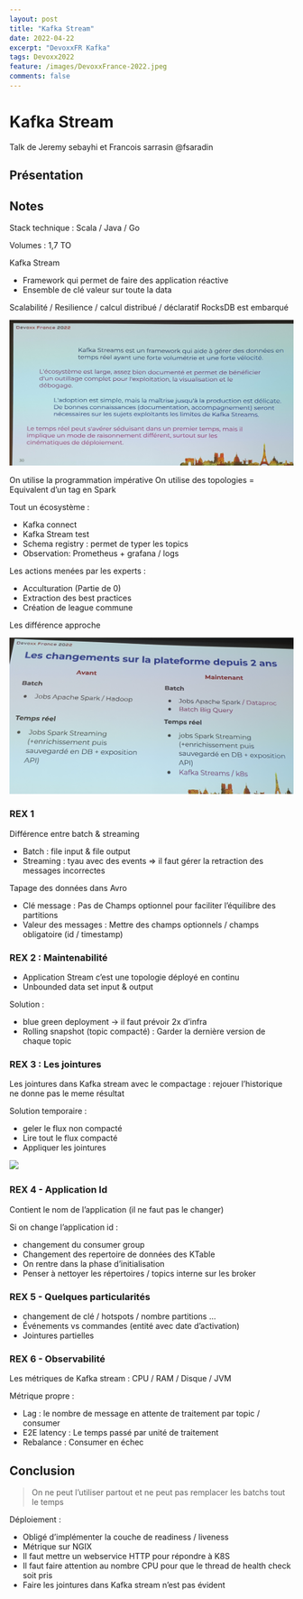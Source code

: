 ```yaml
---
layout: post
title: "Kafka Stream"
date: 2022-04-22
excerpt: "DevoxxFR Kafka"
tags: Devoxx2022
feature: /images/DevoxxFrance-2022.jpeg
comments: false
---
```


# Kafka Stream

Talk de Jeremy sebayhi et Francois sarrasin @fsaradin

## Présentation


## Notes

Stack technique : Scala / Java / Go

Volumes : 1,7 TO


Kafka Stream
- Framework qui permet de faire des application réactive
- Ensemble de clé valeur sur toute la data

Scalabilité / Resilience / calcul distribué / déclaratif 
RocksDB est embarqué

<img src="{{ site.url }}/images/../../../images/2022-04-22-devoxx22/kafka-stream-definition.jpg">


On utilise la programmation impérative
On utilise des topologies = Equivalent d’un tag en Spark

Tout un écosystème :
- Kafka connect
- Kafka Stream test
- Schema registry : permet de typer les topics
- Observation: Prometheus + grafana / logs 


Les actions menées par les experts : 
- Acculturation (Partie de 0)
- Extraction des best practices
- Création de league commune


Les différence approche

<img src="{{ site.url }}/images/../../../images/2022-04-22-devoxx22/kafka-stream-changement-plateforme.png">


### REX 1

Différence entre batch & streaming
- Batch : file input & file output
- Streaming : tyau avec des events => il faut gérer la retraction des messages incorrectes


Tapage des données dans Avro
- Clé message : Pas de Champs optionnel pour faciliter l’équilibre des partitions
- Valeur des messages : Mettre des champs optionnels / champs obligatoire (id / timestamp)

### REX 2 : Maintenabilité

- Application Stream c’est une topologie déployé en continu
- Unbounded data set input & output

Solution :
- blue green deployment -> il faut prévoir 2x d’infra
- Rolling snapshot (topic compacté) : Garder la dernière version de chaque topic

### REX 3 : Les jointures

Les jointures dans Kafka stream avec le compactage : rejouer l’historique ne donne pas le meme résultat

Solution temporaire :
- geler le flux non compacté
- Lire tout le flux compacté
- Appliquer les jointures

<img src="{{ site.url }}/images/../../../images/2022-04-22-devoxx22/kafka-stream-ordre-jointure.png">

### REX 4 - Application Id

Contient le nom de l’application (il ne faut pas le changer)

Si on change l’application id :
- changement du consumer group
- Changement des repertoire de données des KTable
- On rentre dans la phase d’initialisation
- Penser à nettoyer les répertoires / topics interne sur les broker

### REX 5 - Quelques particularités

- changement de clé / hotspots / nombre partitions …
- Événements vs commandes (entité avec date d’activation)
- Jointures partielles

### REX 6 - Observabilité

Les métriques de Kafka stream : CPU / RAM / Disque / JVM

Métrique propre :
- Lag : le nombre de message en attente de traitement par topic / consumer
- E2E latency : Le temps passé par unité de traitement
- Rebalance : Consumer en échec

## Conclusion

>On ne peut l’utiliser partout et ne peut pas remplacer les batchs tout le temps

Déploiement :
- Obligé d’implémenter la couche de readiness / liveness
- Métrique sur NGIX
- Il faut mettre un webservice HTTP pour répondre à K8S
- Il faut faire attention au nombre CPU pour que le thread de health check soit pris
- Faire les jointures dans Kafka stream n’est pas évident

